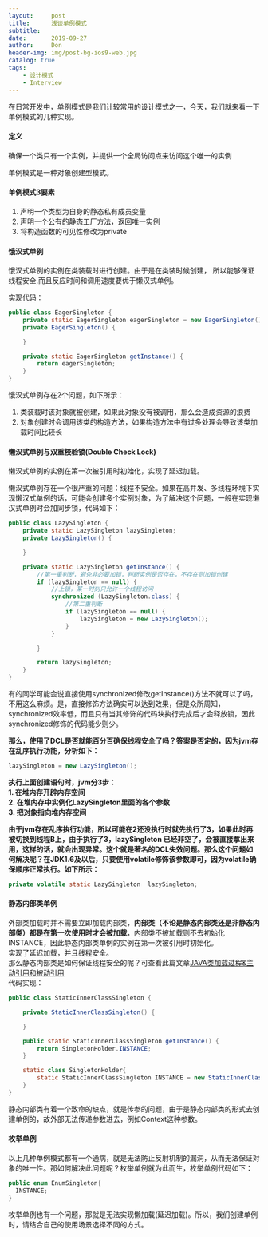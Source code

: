 ```yaml
---
layout:     post
title:      浅谈单例模式
subtitle:   
date:       2019-09-27
author:     Don
header-img: img/post-bg-ios9-web.jpg
catalog: true
tags:
    - 设计模式
    - Interview
---
```


在日常开发中，单例模式是我们计较常用的设计模式之一，今天，我们就来看一下单例模式的几种实现。

#### 定义   
确保一个类只有一个实例，并提供一个全局访问点来访问这个唯一的实例

单例模式是一种对象创建型模式。

#### 单例模式3要素  

1. 声明一个类型为自身的静态私有成员变量   
2. 声明一个公有的静态工厂方法，返回唯一实例  
3. 将构造函数的可见性修改为private  

#### 饿汉式单例  
饿汉式单例的实例在类装载时进行创建。由于是在类装时候创建， 所以能够保证线程安全,而且反应时间和调用速度要优于懒汉式单例。

实现代码：
```java
public class EagerSingleton {
    private static EagerSingleton eagerSingleton = new EagerSingleton();
    private EagerSingleton() {

    }

    private static EagerSingleton getInstance() {
        return eagerSingleton;
    }
}
```

饿汉式单例存在2个问题，如下所示：  
1. 类装载时该对象就被创建，如果此对象没有被调用，那么会造成资源的浪费  
2. 对象创建时会调用该类的构造方法，如果构造方法中有过多处理会导致该类加载时间比较长

#### 懒汉式单例与双重校验锁(Double Check Lock)

懒汉式单例的实例在第一次被引用时初始化，实现了延迟加载。   

懒汉式单例存在一个很严重的问题：线程不安全。如果在高并发、多线程环境下实现懒汉式单例的话，可能会创建多个实例对象，为了解决这个问题，一般在实现懒汉式单例时会加同步锁，代码如下：   
```java 
public class LazySingleton {
    private static LazySingleton lazySingleton;
    private LazySingleton() {

    }

    private static LazySingleton getInstance() {
        //第一重判断，避免非必要加锁，判断实例是否存在，不存在则加锁创建
        if (lazySingleton == null) {
            //上锁，某一时刻只允许一个线程访问
            synchronized (LazySingleton.class) {
                //第二重判断
                if (lazySingleton == null) {
                    lazySingleton = new LazySingleton();
                }
            }

        }

        return lazySingleton;
    }
}
```

有的同学可能会说直接使用synchronized修改getInstance()方法不就可以了吗，不用这么麻烦。是，直接修饰方法确实可以达到效果，但是众所周知，synchronized效率低，而且只有当其修饰的代码块执行完成后才会释放锁，因此synchronized修饰的代码能少则少。

**那么，使用了DCL是否就能百分百确保线程安全了吗？答案是否定的，因为jvm存在乱序执行功能，分析如下：**   
```java
lazySingleton = new LazySingleton();
````
**执行上面创建语句时，jvm分3步：**     
**1. 在堆内存开辟内存空间**          
**2. 在堆内存中实例化LazySingleton里面的各个参数**     
**3. 把对象指向堆内存空间**     

**由于jvm存在乱序执行功能，所以可能在2还没执行时就先执行了3，如果此时再被切换到线程B上，由于执行了3，lazySingleton 已经非空了，会被直接拿出来用，这样的话，就会出现异常。这个就是著名的DCL失效问题。那么这个问题如何解决呢？在JDK1.6及以后，只要使用volatile修饰该参数即可，因为volatile确保顺序正常执行。如下所示：**  
```java
private volatile static LazySingleton  lazySingleton;
```

####  静态内部类单例
外部类加载时并不需要立即加载内部类，**内部类（不论是静态内部类还是非静态内部类）都是在第一次使用时才会被加载**，内部类不被加载则不去初始化INSTANCE，因此静态内部类单例的实例在第一次被引用时初始化。            
实现了延迟加载，并且线程安全。      
那么静态内部类是如何保证线程安全的呢？可查看此篇文章<a href="https://www.jianshu.com/p/b271de00e382" target="_blank">JAVA类加载过程&主动引用和被动引用</a>    
代码实现：
```java
public class StaticInnerClassSingleton {

    private StaticInnerClassSingleton() {

    }

    public static StaticInnerClassSingleton getInstance() {
        return SingletonHolder.INSTANCE;
    }

    static class SingletonHolder{
        static StaticInnerClassSingleton INSTANCE = new StaticInnerClassSingleton();
    }
}
```
静态内部类有着一个致命的缺点，就是传参的问题，由于是静态内部类的形式去创建单例的，故外部无法传递参数进去，例如Context这种参数。


#### 枚举单例
以上几种单例模式都有一个通病，就是无法防止反射机制的漏洞，从而无法保证对象的唯一性。那如何解决此问题呢？枚举单例就为此而生，枚举单例代码如下：    

```java
public enum EnumSingleton{
  INSTANCE;
}
```
枚举单例也有一个问题，那就是无法实现懒加载(延迟加载)。所以，我们创建单例时，请结合自己的使用场景选择不同的方式。

